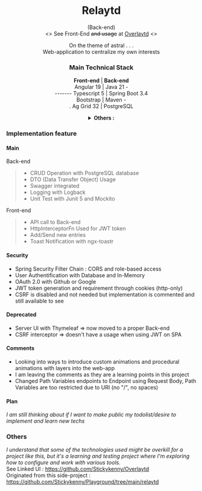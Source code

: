 <div align="center">

# Relaytd

(Back-end)  
<> See Front-End ~~and usage~~ at [Overlaytd](https://github.com/Stickykenny/Overlaytd) <>

On the theme of astral . . .  
Web-application to centralize my own interests

### Main Technical Stack

**Front-end** | **Back-end**    
Angular 19 | Java 21 -  
------- Typescript 5 | Spring Boot 3.4   
Bootstrap | Maven -  
. Ag Grid 32 | PostgreSQL




<details>
<summary><b>Others : </b></summary>

Spring Security  
Maven  
JPA : Hibernate ORM implementation

</details>
</div>

### Implementation feature

<div align="left">

#### Main

Back-end
> - CRUD Operation with PostgreSQL database
> - DTO (Data Transfer Object) Usage
> - Swagger integrated
> - Logging with Logback
> - Unit Test with Junit 5 and Mockito

Front-end

> - API call to Back-end
> - HttpInterceptorFn Used for JWT token
> - Add/Send new entries
> - Toast Notification with ngx-toastr

#### Security

- Spring Security Filter Chain : CORS and role-based access
- User Authentification with Database and In-Memory
- OAuth 2.0 with Github or Google
- JWT token generation and requirement through cookies (http-only)
- CSRF is disabled and not needed but implementation is commented and still available to see

</div>

#### Deprecated

- Server UI with Thymeleaf => now moved to a proper Back-end
- CSRF interceptor => doesn't have a usage when using JWT on SPA

#### Comments

- Looking into ways to introduce custom animations and procedural animations with layers into the web-app
- I am leaving the comments as they are a learning points in this project
- Changed Path Variables endpoints to Endpoint using Request Body, Path Variables are too restricted due to URI (no "/",
  no spaces)

#### Plan

*I am still thinking about if I want to make public my todolist/desire to implement and learn new techs*

### Others

*I understand that some of the technologies used might be overkill for a project like this, but it's a learning and
testing project where I'm exploring how to configure and work with various tools.*  
See Linked UI : https://github.com/Stickykenny/Overlaytd  
Originated from this side-project : https://github.com/Stickykenny/Playground/tree/main/relaytd 